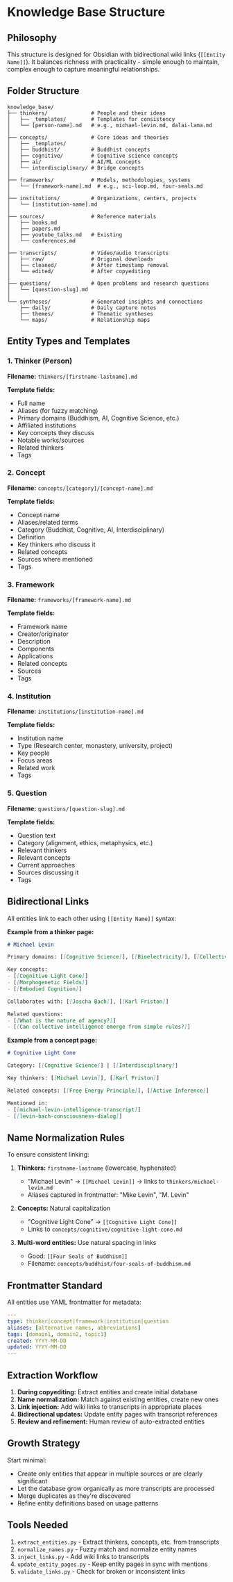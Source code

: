 # Knowledge Base Structure

## Philosophy

This structure is designed for Obsidian with bidirectional wiki links (`[[Entity Name]]`). It balances richness with practicality - simple enough to maintain, complex enough to capture meaningful relationships.

## Folder Structure

```
knowledge_base/
├── thinkers/              # People and their ideas
│   ├── _templates/        # Templates for consistency
│   └── [person-name].md   # e.g., michael-levin.md, dalai-lama.md
│
├── concepts/              # Core ideas and theories
│   ├── _templates/
│   ├── buddhist/          # Buddhist concepts
│   ├── cognitive/         # Cognitive science concepts
│   ├── ai/                # AI/ML concepts
│   └── interdisciplinary/ # Bridge concepts
│
├── frameworks/            # Models, methodologies, systems
│   └── [framework-name].md  # e.g., sci-loop.md, four-seals.md
│
├── institutions/          # Organizations, centers, projects
│   └── [institution-name].md
│
├── sources/               # Reference materials
│   ├── books.md
│   ├── papers.md
│   ├── youtube_talks.md   # Existing
│   └── conferences.md
│
├── transcripts/           # Video/audio transcripts
│   ├── raw/               # Original downloads
│   ├── cleaned/           # After timestamp removal
│   └── edited/            # After copyediting
│
├── questions/             # Open problems and research questions
│   └── [question-slug].md
│
└── syntheses/             # Generated insights and connections
    ├── daily/             # Daily capture notes
    ├── themes/            # Thematic syntheses
    └── maps/              # Relationship maps
```

## Entity Types and Templates

### 1. Thinker (Person)

**Filename:** `thinkers/[firstname-lastname].md`

**Template fields:**
- Full name
- Aliases (for fuzzy matching)
- Primary domains (Buddhism, AI, Cognitive Science, etc.)
- Affiliated institutions
- Key concepts they discuss
- Notable works/sources
- Related thinkers
- Tags

### 2. Concept

**Filename:** `concepts/[category]/[concept-name].md`

**Template fields:**
- Concept name
- Aliases/related terms
- Category (Buddhist, Cognitive, AI, Interdisciplinary)
- Definition
- Key thinkers who discuss it
- Related concepts
- Sources where mentioned
- Tags

### 3. Framework

**Filename:** `frameworks/[framework-name].md`

**Template fields:**
- Framework name
- Creator/originator
- Description
- Components
- Applications
- Related concepts
- Sources
- Tags

### 4. Institution

**Filename:** `institutions/[institution-name].md`

**Template fields:**
- Institution name
- Type (Research center, monastery, university, project)
- Key people
- Focus areas
- Related work
- Tags

### 5. Question

**Filename:** `questions/[question-slug].md`

**Template fields:**
- Question text
- Category (alignment, ethics, metaphysics, etc.)
- Relevant thinkers
- Relevant concepts
- Current approaches
- Sources discussing it
- Tags

## Bidirectional Links

All entities link to each other using `[[Entity Name]]` syntax:

**Example from a thinker page:**
```markdown
# Michael Levin

Primary domains: [[Cognitive Science]], [[Bioelectricity]], [[Collective Intelligence]]

Key concepts:
- [[Cognitive Light Cone]]
- [[Morphogenetic Fields]]
- [[Embodied Cognition]]

Collaborates with: [[Joscha Bach]], [[Karl Friston]]

Related questions:
- [[What is the nature of agency?]]
- [[Can collective intelligence emerge from simple rules?]]
```

**Example from a concept page:**
```markdown
# Cognitive Light Cone

Category: [[Cognitive Science]] | [[Interdisciplinary]]

Key thinkers: [[Michael Levin]], [[Karl Friston]]

Related concepts: [[Free Energy Principle]], [[Active Inference]]

Mentioned in:
- [[michael-levin-intelligence-transcript]]
- [[levin-bach-consciousness-dialog]]
```

## Name Normalization Rules

To ensure consistent linking:

1. **Thinkers:** `firstname-lastname` (lowercase, hyphenated)
   - "Michael Levin" → `[[Michael Levin]]` → links to `thinkers/michael-levin.md`
   - Aliases captured in frontmatter: "Mike Levin", "M. Levin"

2. **Concepts:** Natural capitalization
   - "Cognitive Light Cone" → `[[Cognitive Light Cone]]`
   - Links to `concepts/cognitive/cognitive-light-cone.md`

3. **Multi-word entities:** Use natural spacing in links
   - Good: `[[Four Seals of Buddhism]]`
   - Filename: `concepts/buddhist/four-seals-of-buddhism.md`

## Frontmatter Standard

All entities use YAML frontmatter for metadata:

```yaml
---
type: thinker|concept|framework|institution|question
aliases: [alternative names, abbreviations]
tags: [domain1, domain2, topic1]
created: YYYY-MM-DD
updated: YYYY-MM-DD
---
```

## Extraction Workflow

1. **During copyediting:** Extract entities and create initial database
2. **Name normalization:** Match against existing entities, create new ones
3. **Link injection:** Add wiki links to transcripts in appropriate places
4. **Bidirectional updates:** Update entity pages with transcript references
5. **Review and refinement:** Human review of auto-extracted entities

## Growth Strategy

Start minimal:
- Create only entities that appear in multiple sources or are clearly significant
- Let the database grow organically as more transcripts are processed
- Merge duplicates as they're discovered
- Refine entity definitions based on usage patterns

## Tools Needed

1. `extract_entities.py` - Extract thinkers, concepts, etc. from transcripts
2. `normalize_names.py` - Fuzzy match and normalize entity names
3. `inject_links.py` - Add wiki links to transcripts
4. `update_entity_pages.py` - Keep entity pages in sync with mentions
5. `validate_links.py` - Check for broken or inconsistent links
